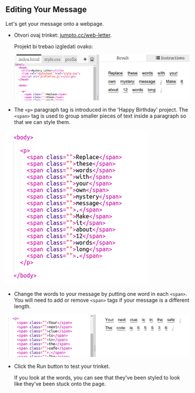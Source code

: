 ## Editing Your Message

Let's get your message onto a webpage.

+ Otvori ovaj trinket: <a href="http://jumpto.cc/web-letter" target="_blank">jumpto.cc/web-letter</a>.
    
    Projekt bi trebao izgledati ovako:
    
    ![screenshot](images/letter-starter.png)

+ The `<p>` paragraph tag is introduced in the 'Happy Birthday' project. The `<span>` tag is used to group smaller pieces of text inside a paragraph so that we can style them.

![screenshot](images/letter-placeholder.png)

+ Change the words to your message by putting one word in each `<span>`. You will need to add or remove `<span>` tags if your message is a different length. 

![screenshot](images/letter-message.png)

+ Click the Run button to test your trinket.
    
    If you look at the words, you can see that they’ve been styled to look like they’ve been stuck onto the page.
